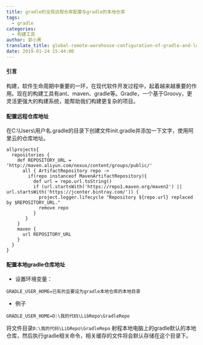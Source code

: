 ```yaml
---
title: gradle的全局远程仓库配置与gradle的本地仓库
tags:
  - gradle
categories:
  - 构建工具
author: 郭小黑
translate_title: global-remote-warehouse-configuration-of-gradle-and-local-warehouse-of-gradle
date: 2019-01-24 15:44:00
---
```



#### 引言

构建，软件生命周期中重要的一环，在现代软件开发过程中，起着越来越重要的作用。现在的构建工具有ant、maven、gradle等。Gradle，一个基于Groovy，更灵活更强大的构建系统，能帮助我们构建更复杂的项目。

<!-- more -->


#### 配置远程仓库地址

在C:\Users\用户名.gradle的目录下创建文件init.gradle并添加一下文字，使用阿里云的仓库地址。

```code
allprojects{
  repositories {
    def REPOSITORY_URL = 'http://maven.aliyun.com/nexus/content/groups/public/'
      all { ArtifactRepository repo ->
        if(repo instanceof MavenArtifactRepository){
          def url = repo.url.toString()
          if (url.startsWith('https://repo1.maven.org/maven2') || url.startsWith('https://jcenter.bintray.com/')) {
            project.logger.lifecycle "Repository ${repo.url} replaced by $REPOSITORY_URL."
            remove repo
          }
       }
    }
    maven {
      url REPOSITORY_URL
    }
  }
}
```

#### 配置本地gradle仓库地址

- 设置环境变量：

```code
GRADLE_USER_HOME=已有的且要设为gradle本地仓库的本地目录
```
- 例子

```code
GRADLE_USER_HOME=D:\我的代码\LibRepo\GradleRepo
```

将文件目录<code>D:\我的代码\LibRepo\GradleRepo</code> 射程本地电脑上的gradle默认的本地仓库，然后执行gradle相关命令，相关缓存的文件将会默认存储在这个目录下。





